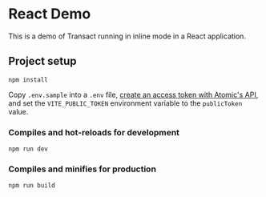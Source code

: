 # React Demo

This is a demo of Transact running in inline mode in a React application.

## Project setup

```
npm install
```

Copy `.env.sample` into a `.env` file, [create an access token with Atomic's API](https://docs.atomicfi.com/reference/api#access-token__create-access-token), and set the `VITE_PUBLIC_TOKEN` environment variable to the `publicToken` value.

### Compiles and hot-reloads for development

```
npm run dev
```

### Compiles and minifies for production

```
npm run build
```
